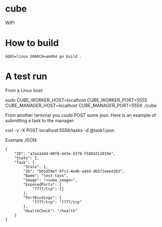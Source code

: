 # cube

WIP!

# How to build

```
GOOS=linux GOARCH=amd64 go build .
```

# A test run

From a Linux host:

sudo CUBE_WORKER_HOST=localhost CUBE_WORKER_PORT=5555 CUBE_MANAGER_HOST=localhost CUBE_MANAGER_PORT=5556 ./cube

From another terminal you could POST some json. Here is an example of submitting a task to the manager:

curl -v -X POST localhost:5556/tasks -d @task1.json

Example JSON:

```
{
    "ID": "a7aa1d44-08f6-443e-9378-f5884311019e",
    "State": 2,
    "Task": {
        "State": 1,
        "ID": "bb1d59ef-9fc1-4e4b-a44d-db571eeed203",
        "Name": "test-task",
        "Image": "<some_image>",
        "ExposedPorts": {
            "7777/tcp": {}
        },
        "PortBindings": {
            "7777/tcp": "7777/tcp"
        },
        "HealthCheck": "/health"
    }
}
```
